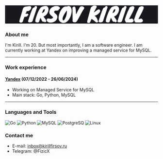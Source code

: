 ![Header](https://github.com/Fizic/Fizic/blob/main/assets/Firsov%20Kirill.png?raw=true)

### About me
I'm Kirill. I'm 20. But most importantly, I am a software engineer. I am currently working at Yandex on improving a managed service for MySQL.

---

### Work experience

#### [Yandex](https://ya.ru) (07/12/2022 - 26/06/2024)

- Working on Managed Service for MySQL
- Main stack: Go, Python, MySQL

---

### Languages and Tools
![Go](https://img.shields.io/badge/-go-090909?style=for-the-badge&logo=Go)
![Python](https://img.shields.io/badge/-Python-090909?style=for-the-badge&logo=Python)
![MySQL](https://img.shields.io/badge/-mysql-090909?style=for-the-badge&logo=mysql)
![PostgreSQ](https://img.shields.io/badge/-PostgreSQL-090909?style=for-the-badge&logo=PostgreSQL)
![Linux](https://img.shields.io/badge/-Linux-090909?style=for-the-badge&logo=Linux)

### Contact me
- E-mail: inbox@kirillfirsov.ru
- Telegram: @FizicX
